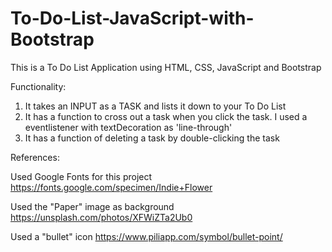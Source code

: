 # To-Do-List-JavaScript-with-Bootstrap

This is a To Do List Application using HTML, CSS, JavaScript and Bootstrap

Functionality:
  1. It takes an INPUT as a TASK and lists it down to your To Do List
  2. It has a function to cross out a task when you click the task. I used a eventlistener with textDecoration as 'line-through'
  3. It has a function of deleting a task by double-clicking the task
 
 
References:

Used Google Fonts for this project
  https://fonts.google.com/specimen/Indie+Flower
  
Used the "Paper" image as background
  https://unsplash.com/photos/XFWiZTa2Ub0
 
Used a "bullet" icon
  https://www.piliapp.com/symbol/bullet-point/
  
  
 
